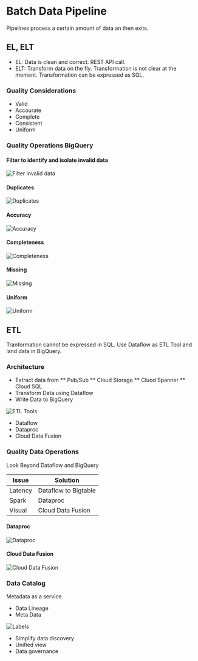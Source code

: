 # Batch Data Pipeline

Pipelines process a certain amount of data an then exits.

## EL, ELT

* EL: Data is clean and correct. REST API call.
* ELT: Transform data on the fly. Transformation is not clear at the moment. Transformation can be expressed as SQL. 

### Quality Considerations

* Valid
* Accourate
* Complete
* Consistent
* Uniform
<a/>

### Quality Operations BigQuery

#### Filter to identify and isolate invalid data

![Filter invalid data](../../img/gcp_batchdata_1.png)

#### Duplicates

![Duplicates](../../img/gcp_batchdata_2.png)

#### Accuracy

![Accuracy](../../img/gcp_batchdata_3.png)

#### Completeness

![Completeness](../../img/gcp_batchdata_4.png)

#### Missing

![Missing](../../img/gcp_batchdata_5.png)

#### Uniform

![Uniform](../../img/gcp_batchdata_6.png)

## ETL

Tranformation cannot be expressed in SQL. Use Dataflow as ETL Tool and land data in BigQuery.

### Architecture

* Extract data from
** Pub/Sub
** Cloud Storage
** Cluod Spanner
** Cloud SQL
* Transform Data using Dataflow
* Write Data to BigQuery
<a/>

![ETL Tools](../../img/gcp_batchdata_7.png)

* Dataflow
* Dataproc
* Cloud Data Fusion
<a/>

### Quality Data Operations

Look Beyond Dataflow and BigQuery

|Issue|Solution|
|-|-|
|Latency|Dataflow to Bigtable|
|Spark|Dataproc|
|Visual|Cloud Data Fusion|

#### Dataproc

![Dataproc](../../img/gcp_batchdata_8.png)

#### Cloud Data Fusion

![Cloud Data Fusion](../../img/gcp_batchdata_9.png)

### Data Catalog

Metadata as a service.

* Data Lineage
* Meta Data

![Labels](../../img/gcp_batchdata_10.png)

* Simplify data discovery
* Unified view
* Data governance
<a/>
